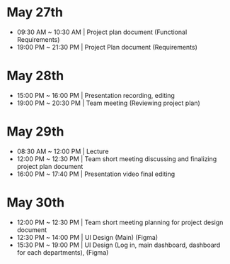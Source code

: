 # May 27th 
- 09:30 AM ~ 10:30 AM | Project plan document (Functional Requirements)
- 19:00 PM ~ 21:30 PM | Project Plan document (Requirements) 

# May 28th
- 15:00 PM ~ 16:00 PM | Presentation recording, editing
- 19:00 PM ~ 20:30 PM | Team meeting (Reviewing project plan)

# May 29th
- 08:30 AM ~ 12:00 PM | Lecture
- 12:00 PM ~ 12:30 PM | Team short meeting discussing and finalizing project plan document
- 16:00 PM ~ 17:40 PM | Presentation video final editing

# May 30th
- 12:00 PM ~ 12:30 PM | Team short meeting planning for project design document
- 12:30 PM ~ 14:00 PM | UI Design (Main) (Figma) 
- 15:30 PM ~ 19:00 PM | UI Design (Log in, main dashboard, dashboard for each departments), (Figma)
